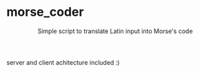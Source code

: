 # morse_coder
<header>Simple script to translate Latin input into Morse's code</header>
server and client achitecture included :)
